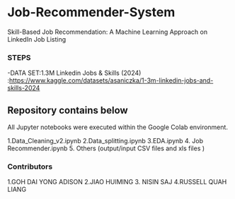 # Job-Recommender-System
Skill-Based Job Recommendation: A Machine Learning Approach on LinkedIn Job Listing 
### STEPS
-DATA SET:1.3M Linkedin Jobs & Skills (2024) :https://www.kaggle.com/datasets/asaniczka/1-3m-linkedin-jobs-and-skills-2024
 
Repository contains below 
----------------------
All Jupyter notebooks were executed within the Google Colab environment. 

1.Data_Cleaning_v2.ipynb
2.Data_splitting.ipynb
3.EDA.ipynb
4. Job Recommender.ipynb
5. Others (output/input CSV files and xls files )


### Contributors
1.GOH DAI YONG ADISON 
2.JIAO HUIMING
3. NISIN SAJ
4.RUSSELL QUAH LIANG 

